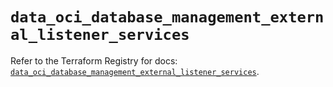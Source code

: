 # `data_oci_database_management_external_listener_services`

Refer to the Terraform Registry for docs: [`data_oci_database_management_external_listener_services`](https://registry.terraform.io/providers/oracle/oci/6.18.0/docs/data-sources/database_management_external_listener_services).
